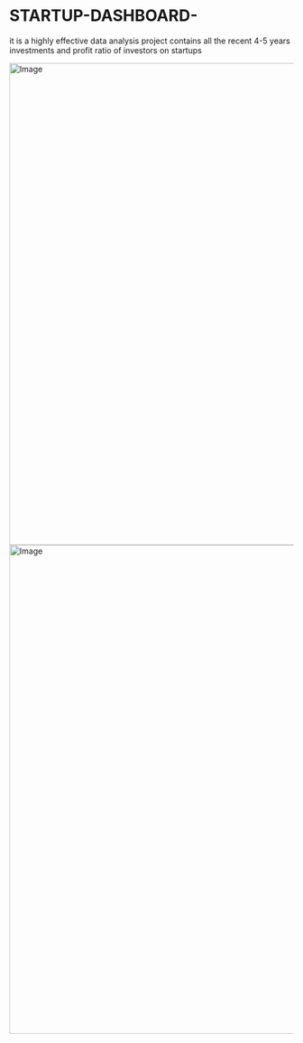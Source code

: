 # STARTUP-DASHBOARD-
it is a highly effective data analysis project contains all the recent 4-5 years investments and profit ratio of investors on startups

<img width="1920" height="854" alt="Image" src="https://github.com/user-attachments/assets/25931b58-a4e0-4f7a-9114-17bec721db25" />


<img width="1901" height="866" alt="Image" src="https://github.com/user-attachments/assets/528fda4b-9f56-4d92-a5ff-57f25f88f0cd" />

